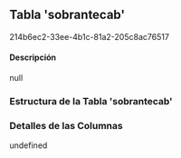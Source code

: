 
## Tabla 'sobrantecab'
214b6ec2-33ee-4b1c-81a2-205c8ac76517
#### Descripción

null

### Estructura de la Tabla 'sobrantecab'




### Detalles de las Columnas
undefined

